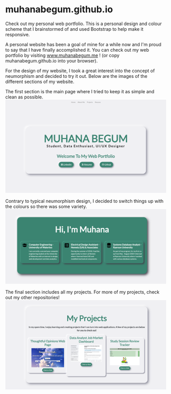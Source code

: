 # muhanabegum.github.io
Check out my personal web portfolio. This is a personal design and colour scheme that I brainstormed of and used Bootstrap to help make it responsive.

A personal website has been a goal of mine for a while now and I'm proud to say that I have finally accomplished it. 
You can check out my web portfolio by visiting www.muhanabegum.me ! (or copy muhanabegum.github.io into your browser). 

For the design of my website, I took a great interest into the concept of neumorphism and decided to try it out. Below are the images of the different sections of my website. 

The first section is the main page where I tried to keep it as simple and clean as possible. 
![image1](https://github.com/muhanabegum/muhanabegum.github.io/blob/master/img1.PNG)

Contrary to typical neumorphism design, I decided to switch things up with the colours so there was some variety. 
![image1](https://github.com/muhanabegum/muhanabegum.github.io/blob/master/image2.PNG)

The final section includes all my projects. For more of my projects, check out my other repositories!
![image1](https://github.com/muhanabegum/muhanabegum.github.io/blob/master/img3.PNG)


